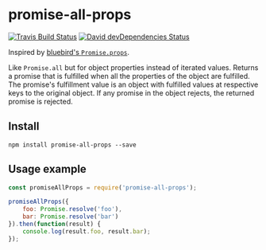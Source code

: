 # promise-all-props
[![Travis Build Status][travis-icon]][travis]
[![David devDependencies Status][david-dev-icon]][david-dev]

Inspired by [bluebird's `Promise.props`](http://bluebirdjs.com/docs/api/promise.props.html).

Like `Promise.all` but for object properties instead of iterated values. Returns a promise that is fulfilled when all the properties of the object are fulfilled. The promise's fulfillment value is an object with fulfilled values at respective keys to the original object. If any promise in the object rejects, the returned promise is rejected.

## Install
`npm install promise-all-props --save`

## Usage example
```js
const promiseAllProps = require('promise-all-props');

promiseAllProps({
    foo: Promise.resolve('foo'),
    bar: Promise.resolve('bar')
}).then(function(result) {
    console.log(result.foo, result.bar);
});
```

[travis]: https://travis-ci.org/Siilwyn/promise-all-props
[travis-icon]: https://img.shields.io/travis/Siilwyn/promise-all-props.svg?style=flat-square
[david-dev]: https://david-dm.org/Siilwyn/promise-all-props#info=devDependencies
[david-dev-icon]: https://img.shields.io/david/dev/Siilwyn/promise-all-props.svg?style=flat-square
